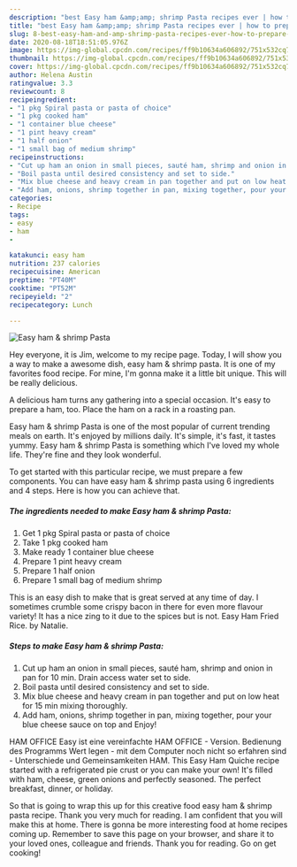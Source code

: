 ```yaml
---
description: "best Easy ham &amp;amp; shrimp Pasta recipes ever | how to prepare Easy ham &amp;amp; shrimp Pasta"
title: "best Easy ham &amp;amp; shrimp Pasta recipes ever | how to prepare Easy ham &amp;amp; shrimp Pasta"
slug: 8-best-easy-ham-and-amp-shrimp-pasta-recipes-ever-how-to-prepare-easy-ham-and-amp-shrimp-pasta
date: 2020-08-18T18:51:05.976Z
image: https://img-global.cpcdn.com/recipes/ff9b10634a606892/751x532cq70/easy-ham-shrimp-pasta-recipe-main-photo.jpg
thumbnail: https://img-global.cpcdn.com/recipes/ff9b10634a606892/751x532cq70/easy-ham-shrimp-pasta-recipe-main-photo.jpg
cover: https://img-global.cpcdn.com/recipes/ff9b10634a606892/751x532cq70/easy-ham-shrimp-pasta-recipe-main-photo.jpg
author: Helena Austin
ratingvalue: 3.3
reviewcount: 8
recipeingredient:
- "1 pkg Spiral pasta or pasta of choice"
- "1 pkg cooked ham"
- "1 container blue cheese"
- "1 pint heavy cream"
- "1 half onion"
- "1 small bag of medium shrimp"
recipeinstructions:
- "Cut up ham an onion in small pieces, sauté ham, shrimp and onion in pan for 10 min. Drain access water set to side."
- "Boil pasta until desired consistency and set to side."
- "Mix blue cheese and heavy cream in pan together and put on low heat for 15 min mixing thoroughly."
- "Add ham, onions, shrimp together in pan, mixing together, pour your blue cheese sauce on top and Enjoy!"
categories:
- Recipe
tags:
- easy
- ham
- 

katakunci: easy ham  
nutrition: 237 calories
recipecuisine: American
preptime: "PT40M"
cooktime: "PT52M"
recipeyield: "2"
recipecategory: Lunch

---
```



![Easy ham &amp; shrimp Pasta](https://img-global.cpcdn.com/recipes/ff9b10634a606892/751x532cq70/easy-ham-shrimp-pasta-recipe-main-photo.jpg)

Hey everyone, it is Jim, welcome to my recipe page. Today, I will show you a way to make a awesome dish, easy ham &amp; shrimp pasta. It is one of my favorites food recipe. For mine, I'm gonna make it a little bit unique. This will be really delicious.

A delicious ham turns any gathering into a special occasion. It&#39;s easy to prepare a ham, too. Place the ham on a rack in a roasting pan.

Easy ham &amp; shrimp Pasta is one of the most popular of current trending meals on earth. It's enjoyed by millions daily. It's simple, it's fast, it tastes yummy. Easy ham &amp; shrimp Pasta is something which I've loved my whole life. They're fine and they look wonderful.


To get started with this particular recipe, we must prepare a few components. You can have easy ham &amp; shrimp pasta using 6 ingredients and 4 steps. Here is how you can achieve that.

<!--inarticleads1-->

##### The ingredients needed to make Easy ham &amp; shrimp Pasta:

1. Get 1 pkg Spiral pasta or pasta of choice
1. Take 1 pkg cooked ham
1. Make ready 1 container blue cheese
1. Prepare 1 pint heavy cream
1. Prepare 1 half onion
1. Prepare 1 small bag of medium shrimp


This is an easy dish to make that is great served at any time of day. I sometimes crumble some crispy bacon in there for even more flavour variety! It has a nice zing to it due to the spices but is not. Easy Ham Fried Rice. by Natalie. 

<!--inarticleads2-->

##### Steps to make Easy ham &amp; shrimp Pasta:

1. Cut up ham an onion in small pieces, sauté ham, shrimp and onion in pan for 10 min. Drain access water set to side.
1. Boil pasta until desired consistency and set to side.
1. Mix blue cheese and heavy cream in pan together and put on low heat for 15 min mixing thoroughly.
1. Add ham, onions, shrimp together in pan, mixing together, pour your blue cheese sauce on top and Enjoy!


HAM OFFICE Easy ist eine vereinfachte HAM OFFICE - Version. Bedienung des Programms Wert legen - mit dem Computer noch nicht so erfahren sind - Unterschiede und Gemeinsamkeiten HAM. This Easy Ham Quiche recipe started with a refrigerated pie crust or you can make your own! It&#39;s filled with ham, cheese, green onions and perfectly seasoned. The perfect breakfast, dinner, or holiday. 

So that is going to wrap this up for this creative food easy ham &amp; shrimp pasta recipe. Thank you very much for reading. I am confident that you will make this at home. There is gonna be more interesting food at home recipes coming up. Remember to save this page on your browser, and share it to your loved ones, colleague and friends. Thank you for reading. Go on get cooking!
